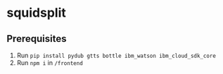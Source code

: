# squidsplit

## Prerequisites
1. Run `pip install pydub gtts bottle ibm_watson ibm_cloud_sdk_core`
2. Run `npm i` in `/frontend`
